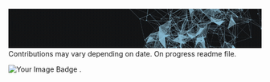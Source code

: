![Demo](./assets/juangifpresentation.gif)
Contributions may vary depending on date.
On progress readme file. <br>


<img src="https://tryhackme-badges.s3.amazonaws.com/juanfemeniaqueve.png" alt="Your Image Badge" />
.

